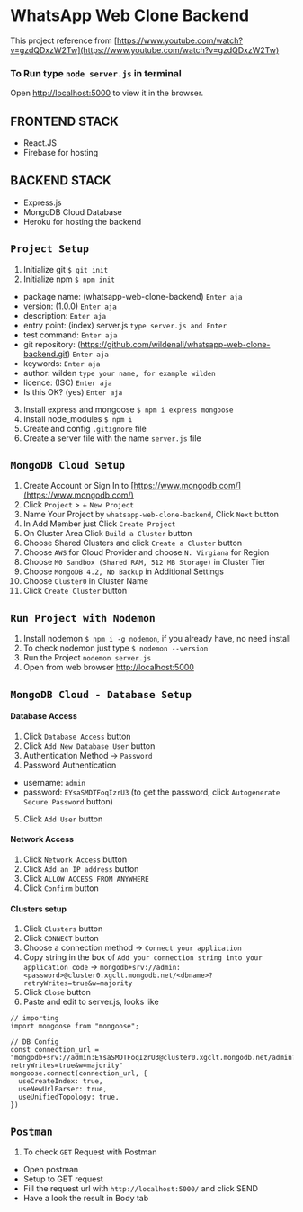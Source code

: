 # WhatsApp Web Clone Backend

This project reference from [https://www.youtube.com/watch?v=gzdQDxzW2Tw](https://www.youtube.com/watch?v=gzdQDxzW2Tw)

### To Run type `node server.js` in terminal

Open [http://localhost:5000](http://localhost:5000) to view it in the browser.

## FRONTEND STACK

- React.JS
- Firebase for hosting

## BACKEND STACK

- Express.js
- MongoDB Cloud Database
- Heroku for hosting the backend

## `Project Setup`

1. Initialize git `$ git init`
2. Initialize npm `$ npm init`

- package name: (whatsapp-web-clone-backend) `Enter aja`
- version: (1.0.0) `Enter aja`
- description: `Enter aja`
- entry point: (index) server.js `type server.js and Enter`
- test command: `Enter aja`
- git repository: (https://github.com/wildenali/whatsapp-web-clone-backend.git) `Enter aja`
- keywords: `Enter aja`
- author: wilden `type your name, for example wilden`
- licence: (ISC) `Enter aja`
- Is this OK? (yes) `Enter aja`

3. Install express and mongoose `$ npm i express mongoose`
4. Install node_modules `$ npm i`
5. Create and config `.gitignore` file
6. Create a server file with the name `server.js` file

## `MongoDB Cloud Setup`

1. Create Account or Sign In to [https://www.mongodb.com/](https://www.mongodb.com/)
2. Click `Project` > + `New Project`
3. Name Your Project by `whatsapp-web-clone-backend`, Click `Next` button
4. In Add Member just Click `Create Project`
5. On Cluster Area Click `Build a Cluster` button
6. Choose Shared Clusters and click `Create a Cluster` button
7. Choose `AWS` for Cloud Provider and choose `N. Virgiana` for Region
8. Choose `M0 Sandbox (Shared RAM, 512 MB Storage)` in Cluster Tier
9. Choose `MongoDB 4.2, No Backup` in Additional Settings
10. Choose `Cluster0` in Cluster Name
11. Click `Create Cluster` button

## `Run Project with Nodemon`

1. Install nodemon `$ npm i -g nodemon`, if you already have, no need install
2. To check nodemon just type `$ nodemon --version`
3. Run the Project `nodemon server.js`
4. Open from web browser [http://localhost:5000](http://localhost:5000)

## `MongoDB Cloud - Database Setup`

#### Database Access

1. Click `Database Access` button
2. Click `Add New Database User` button
3. Authentication Method -> `Password`
4. Password Authentication

- username: `admin`
- password: `EYsaSMDTFoqIzrU3` (to get the password, click `Autogenerate Secure Password` button)

5. Click `Add User` button

#### Network Access

1. Click `Network Access` button
2. Click `Add an IP address` button
3. Click `ALLOW ACCESS FROM ANYWHERE`
4. Click `Confirm` button

#### Clusters setup

1. Click `Clusters` button
2. Click `CONNECT` button
3. Choose a connection method -> `Connect your application`
4. Copy string in the box of `Add your connection string into your application code` -> `mongodb+srv://admin:<password>@cluster0.xgclt.mongodb.net/<dbname>?retryWrites=true&w=majority`
5. Click `Close` button
6. Paste and edit to server.js, looks like

```
// importing
import mongoose from "mongoose";

// DB Config
const connection_url = "mongodb+srv://admin:EYsaSMDTFoqIzrU3@cluster0.xgclt.mongodb.net/admin?retryWrites=true&w=majority"
mongoose.connect(connection_url, {
  useCreateIndex: true,
  useNewUrlParser: true,
  useUnifiedTopology: true,
})
```

## `Postman`

1. To check `GET` Request with Postman

- Open postman
- Setup to GET request
- Fill the request url with `http://localhost:5000/` and click SEND
- Have a look the result in Body tab
